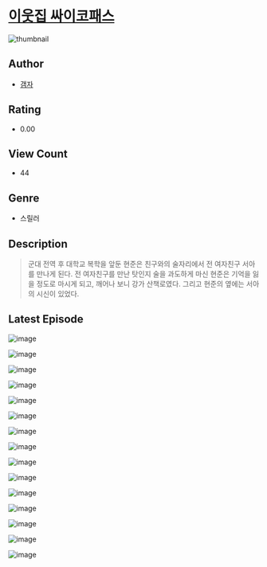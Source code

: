# [이웃집 싸이코패스](https://comic.naver.com/bestChallenge/list?titleId=810249)
![thumbnail](https://image-comic.pstatic.net/user_contents_data/challenge_comic/2023/05/23/351588/upload_3486177968113738338_480x623.jpeg)

## Author
- [갬자](https://comic.naver.com/artistTitle?id=351588)

## Rating
- 0.00

## View Count
- 44

## Genre
- 스릴러

## Description
> 군대 전역 후 대학교 복학을 앞둔 현준은 친구와의 술자리에서 전 여자친구 서아를 만나게 된다. 전 여자친구를 만난 탓인지 술을 과도하게 마신 현준은 기억을 잃을 정도로 마시게 되고, 깨어나 보니 강가 산책로였다. 그리고 현준의 옆에는 서아의 시신이 있었다.


## Latest Episode
![image](https://image-comic.pstatic.net/user_contents_data/challenge_comic/2023/05/23/351588/upload_3618980276722819682.jpeg)

![image](https://image-comic.pstatic.net/user_contents_data/challenge_comic/2023/05/23/351588/upload_7291662285396916069.jpeg)

![image](https://image-comic.pstatic.net/user_contents_data/challenge_comic/2023/05/23/351588/upload_4121466775750927156.jpeg)

![image](https://image-comic.pstatic.net/user_contents_data/challenge_comic/2023/05/23/351588/upload_3906416814907928625.jpeg)

![image](https://image-comic.pstatic.net/user_contents_data/challenge_comic/2023/05/23/351588/upload_7161111952645251888.jpeg)

![image](https://image-comic.pstatic.net/user_contents_data/challenge_comic/2023/05/23/351588/upload_3703758112276427060.jpeg)

![image](https://image-comic.pstatic.net/user_contents_data/challenge_comic/2023/05/23/351588/upload_4050197545257154401.jpeg)

![image](https://image-comic.pstatic.net/user_contents_data/challenge_comic/2023/05/23/351588/upload_7365466991231579234.jpeg)

![image](https://image-comic.pstatic.net/user_contents_data/challenge_comic/2023/05/23/351588/upload_3545794592314176053.jpeg)

![image](https://image-comic.pstatic.net/user_contents_data/challenge_comic/2023/05/23/351588/upload_7162472942639853667.jpeg)

![image](https://image-comic.pstatic.net/user_contents_data/challenge_comic/2023/05/23/351588/upload_3486970532135579956.jpeg)

![image](https://image-comic.pstatic.net/user_contents_data/challenge_comic/2023/05/23/351588/upload_3702578155914290022.jpeg)

![image](https://image-comic.pstatic.net/user_contents_data/challenge_comic/2023/05/23/351588/upload_7076624170006623030.jpeg)

![image](https://image-comic.pstatic.net/user_contents_data/challenge_comic/2023/05/23/351588/upload_3762866586092122468.jpeg)

![image](https://image-comic.pstatic.net/user_contents_data/challenge_comic/2023/05/23/351588/upload_3486740729091481908.jpeg)
